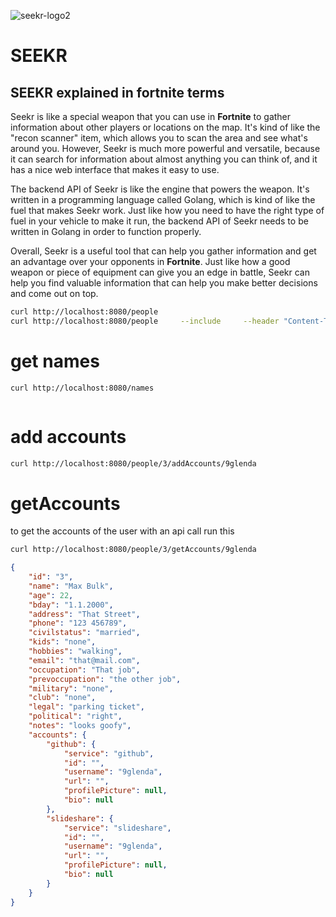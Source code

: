 ![seekr-logo2](https://user-images.githubusercontent.com/67828948/209133527-88a5eec7-fd24-43a5-bbcb-363777ef5bd9.jpg)
# SEEKR
## SEEKR explained in fortnite terms
Seekr is like a special weapon that you can use in **Fortnite** to gather information about other players or locations on the map. It's kind of like the "recon scanner" item, which allows you to scan the area and see what's around you. However, Seekr is much more powerful and versatile, because it can search for information about almost anything you can think of, and it has a nice web interface that makes it easy to use.

The backend API of Seekr is like the engine that powers the weapon. It's written in a programming language called Golang, which is kind of like the fuel that makes Seekr work. Just like how you need to have the right type of fuel in your vehicle to make it run, the backend API of Seekr needs to be written in Golang in order to function properly.

Overall, Seekr is a useful tool that can help you gather information and get an advantage over your opponents in **Fortnite**. Just like how a good weapon or piece of equipment can give you an edge in battle, Seekr can help you find valuable information that can help you make better decisions and come out on top.
```sh
curl http://localhost:8080/people
curl http://localhost:8080/people     --include     --header "Content-Type: application/json"     --request "POST"     --data '{"id": "4","name": "hacker","age": 49}'
```
# get names
```sh
curl http://localhost:8080/names
```
```json
```

# add accounts
```sh
curl http://localhost:8080/people/3/addAccounts/9glenda
```

# getAccounts
to get the accounts of the user with an api call run this
```sh
curl http://localhost:8080/people/3/getAccounts/9glenda
```
```json
{
    "id": "3",
    "name": "Max Bulk",
    "age": 22,
    "bday": "1.1.2000",
    "address": "That Street",
    "phone": "123 456789",
    "civilstatus": "married",
    "kids": "none",
    "hobbies": "walking",
    "email": "that@mail.com",
    "occupation": "That job",
    "prevoccupation": "the other job",
    "military": "none",
    "club": "none",
    "legal": "parking ticket",
    "political": "right",
    "notes": "looks goofy",
    "accounts": {
        "github": {
            "service": "github",
            "id": "",
            "username": "9glenda",
            "url": "",
            "profilePicture": null,
            "bio": null
        },
        "slideshare": {
            "service": "slideshare",
            "id": "",
            "username": "9glenda",
            "url": "",
            "profilePicture": null,
            "bio": null
        }
    }
}
```
